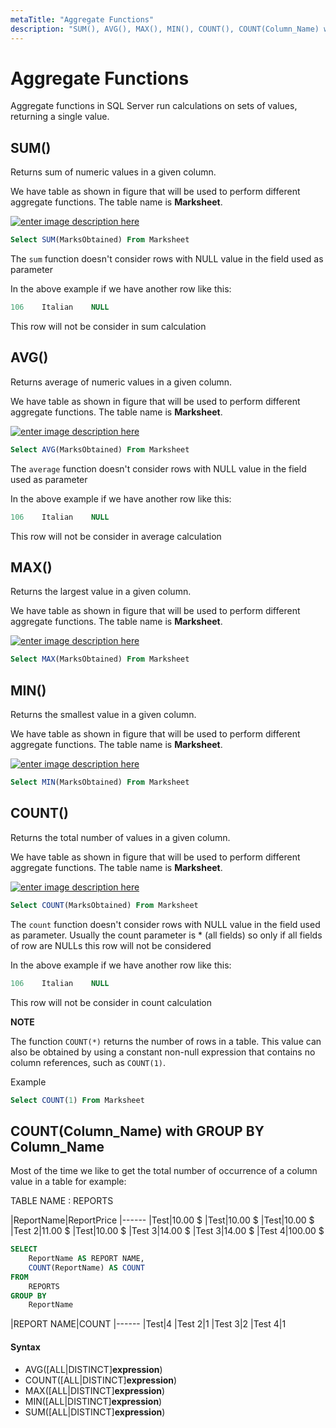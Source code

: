 ```yaml
---
metaTitle: "Aggregate Functions"
description: "SUM(), AVG(), MAX(), MIN(), COUNT(), COUNT(Column_Name) with GROUP BY Column_Name"
---
```


# Aggregate Functions


Aggregate functions in SQL Server run calculations on sets of values, returning a single value.



## SUM()


Returns sum of numeric values in a given column.

We have table as shown in figure that will be used to perform different aggregate functions. The table name is **Marksheet**.

[<img src="http://i.stack.imgur.com/gUPGI.png" alt="enter image description here" />](http://i.stack.imgur.com/gUPGI.png)

```sql
Select SUM(MarksObtained) From Marksheet

```

The `sum` function doesn't consider rows with NULL value in the field used as parameter

In the above example if we have another row like this:

```sql
106    Italian    NULL

```

This row will not be consider in sum calculation



## AVG()


Returns average of numeric values in a given column.

We have table as shown in figure that will be used to perform different aggregate functions. The table name is **Marksheet**.

[<img src="http://i.stack.imgur.com/gUPGI.png" alt="enter image description here" />](http://i.stack.imgur.com/gUPGI.png)

```sql
Select AVG(MarksObtained) From Marksheet

```

The `average` function doesn't consider rows with NULL value in the field used as parameter

In the above example if we have another row like this:

```sql
106    Italian    NULL

```

This row will not be consider in average calculation



## MAX()


Returns the largest value in a given column.

We have table as shown in figure that will be used to perform different aggregate functions. The table name is **Marksheet**.

[<img src="http://i.stack.imgur.com/gUPGI.png" alt="enter image description here" />](http://i.stack.imgur.com/gUPGI.png)

```sql
Select MAX(MarksObtained) From Marksheet

```



## MIN()


Returns the smallest value in a given column.

We have table as shown in figure that will be used to perform different aggregate functions. The table name is **Marksheet**.

[<img src="http://i.stack.imgur.com/gUPGI.png" alt="enter image description here" />](http://i.stack.imgur.com/gUPGI.png)

```sql
Select MIN(MarksObtained) From Marksheet

```



## COUNT()


Returns the total number of values in a given column.

We have table as shown in figure that will be used to perform different aggregate functions. The table name is **Marksheet**.

[<img src="https://i.stack.imgur.com/gUPGI.png" alt="enter image description here" />](https://i.stack.imgur.com/gUPGI.png)

```sql
Select COUNT(MarksObtained) From Marksheet

```

The `count` function doesn't consider rows with NULL value in the field used as parameter. Usually the count parameter is * (all fields) so only if all fields of row are NULLs this row will not be considered

In the above example if we have another row like this:

```sql
106    Italian    NULL

```

This row will not be consider in count calculation

**NOTE**

The function `COUNT(*)` returns the number of rows in a table. This value can also be obtained by using a constant non-null expression that contains no column references, such as `COUNT(1)`.

Example

```sql
Select COUNT(1) From Marksheet

```



## COUNT(Column_Name) with GROUP BY Column_Name


Most of the time we like to get the total number of occurrence of a column value in a table for example:

TABLE NAME :  REPORTS

|ReportName|ReportPrice
|------
|Test|10.00   $
|Test|10.00   $
|Test|10.00   $
|Test 2|11.00   $
|Test|10.00   $
|Test 3|14.00   $
|Test 3|14.00   $
|Test 4|100.00   $

```sql
SELECT  
    ReportName AS REPORT NAME, 
    COUNT(ReportName) AS COUNT 
FROM     
    REPORTS 
GROUP BY 
    ReportName 

```

|REPORT NAME|COUNT
|------
|Test|4
|Test 2|1
|Test 3|2
|Test 4|1



#### Syntax


- AVG([ALL|DISTINCT]**expression**)
- COUNT([ALL|DISTINCT]**expression**)
- MAX([ALL|DISTINCT]**expression**)
- MIN([ALL|DISTINCT]**expression**)
- SUM([ALL|DISTINCT]**expression**)


